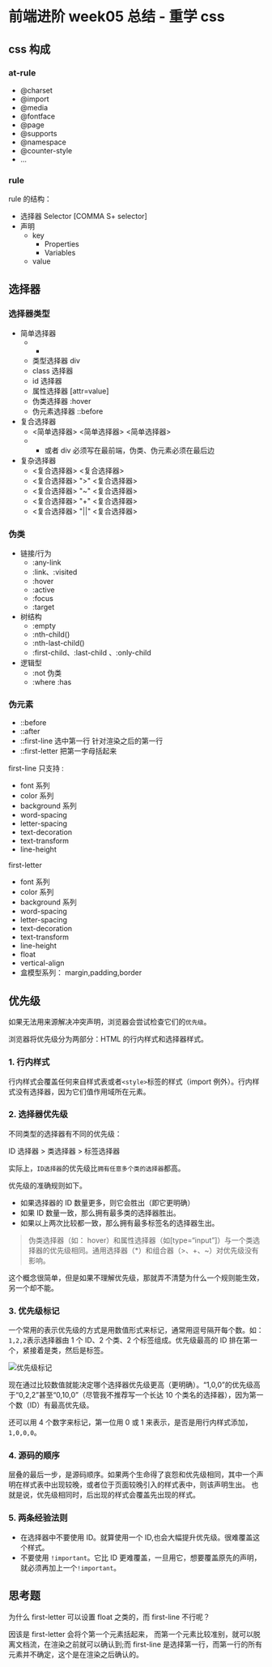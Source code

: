 # 前端进阶 week05 总结 - 重学 css

## css 构成

### at-rule

- @charset
- @import
- @media
- @fontface
- @page
- @supports
- @namespace
- @counter-style
- ...

### rule

rule 的结构：

- 选择器 Selector [COMMA S+ selector]
- 声明
  - key
    - Properties
    - Variables
  - value

## 选择器

### 选择器类型

- 简单选择器
  - -
  - 类型选择器 div
  - class 选择器
  - id 选择器
  - 属性选择器 [attr=value]
  - 伪类选择器 :hover
  - 伪元素选择器 ::before
- 复合选择器
  - <简单选择器> <简单选择器> <简单选择器>
  - - 或者 div 必须写在最前端，伪类、伪元素必须在最后边
- 复杂选择器
  - <复合选择器> <sp> <复合选择器>
  - <复合选择器> ">" <复合选择器>
  - <复合选择器> "~" <复合选择器>
  - <复合选择器> "+" <复合选择器>
  - <复合选择器> "||" <复合选择器>

### 伪类

- 链接/行为
  - :any-link
  - :link、:visited
  - :hover
  - :active
  - :focus
  - :target
- 树结构
  - :empty
  - :nth-child()
  - :nth-last-child()
  - :first-child、:last-child 、:only-child
- 逻辑型
  - :not 伪类
  - :where :has

### 伪元素

- ::before
- ::after
- ::first-line 选中第一行 针对渲染之后的第一行
- ::first-letter 把第一字母括起来

first-line 只支持 :

- font 系列
- color 系列
- background 系列
- word-spacing
- letter-spacing
- text-decoration
- text-transform
- line-height

first-letter

- font 系列
- color 系列
- background 系列
- word-spacing
- letter-spacing
- text-decoration
- text-transform
- line-height
- float
- vertical-align
- 盒模型系列： margin,padding,border

## 优先级

如果无法用来源解决冲突声明，浏览器会尝试检查它们的`优先级`。

浏览器将优先级分为两部分：HTML 的行内样式和选择器样式。

### 1. 行内样式

行内样式会覆盖任何来自样式表或者`<style>`标签的样式（import 例外）。行内样式没有选择器，因为它们值作用域所在元素。

### 2. 选择器优先级

不同类型的选择器有不同的优先级：

ID 选择器 > 类选择器 > 标签选择器

实际上，`ID选择器`的优先级比`拥有任意多个类的选择器`都高。

优先级的准确规则如下。

- 如果选择器的 ID 数量更多，则它会胜出（即它更明确）
- 如果 ID 数量一致，那么拥有最多类的选择器胜出。
- 如果以上两次比较都一致，那么拥有最多标签名的选择器生出。

> 伪类选择器（如： hover）和属性选择器（如[type=“input”]）与一个类选择器的优先级相同。通用选择器（\*）和组合器（>、+、~）对优先级没有影响。

这个概念很简单，但是如果不理解优先级，那就弄不清楚为什么一个规则能生效，另一个却不能。

### 3. 优先级标记

一个常用的表示优先级的方式是用数值形式来标记，通常用逗号隔开每个数。如： `1,2,2`表示选择器由 1 个 ID、2 个类、2 个标签组成。优先级最高的 ID 排在第一个，紧接着是类，然后是标签。

![优先级标记](http://cdn.renzhaosy.cn/daily/29069885-F574-44AA-A8E8-75D544DEBFF6.png)

现在通过比较数值就能决定哪个选择器优先级更高（更明确）。“1,0,0”的优先级高于“0,2,2”甚至“0,10,0”（尽管我不推荐写一个长达 10 个类名的选择器），因为第一个数（ID）有最高优先级。

还可以用 4 个数字来标记，第一位用 0 或 1 来表示，是否是用行内样式添加，`1,0,0,0`。

### 4. 源码的顺序

层叠的最后一步，是源码顺序。如果两个生命得了哀怨和优先级相同，其中一个声明在样式表中出现较晚，或者位于页面较晚引入的样式表中，则该声明生出。
也就是说，优先级相同时，后出现的样式会覆盖先出现的样式。

### 5. 两条经验法则

- 在选择器中不要使用 ID。就算使用一个 ID,也会大幅提升优先级。很难覆盖这个样式。
- 不要使用 `!important`。它比 ID 更难覆盖，一旦用它，想要覆盖原先的声明，就必须再加上一个`!important`。

## 思考题

为什么 first-letter 可以设置 float 之类的，而 first-line 不行呢？

因该是 first-letter 会将个第一个元素括起来， 而第一个元素比较准别，就可以脱离文档流，在渲染之前就可以确认到;而 first-line 是选择第一行，而第一行的所有元素并不确定，这个是在渲染之后确认的。
